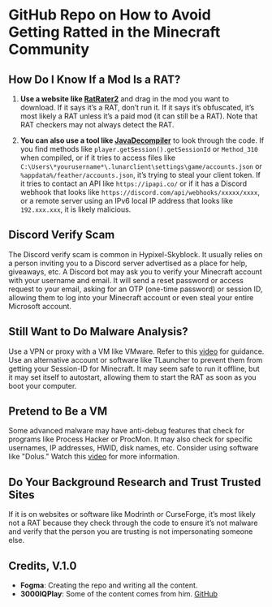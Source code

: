 # GitHub Repo on How to Avoid Getting Ratted in the Minecraft Community

## How Do I Know If a Mod Is a RAT?

1. **Use a website like [RatRater2](https://ktibow.github.io/RatRater2)** and drag in the mod you want to download. If it says it’s a RAT, don’t run it. If it says it’s obfuscated, it’s most likely a RAT unless it’s a paid mod (it can still be a RAT). Note that RAT checkers may not always detect the RAT.

2. **You can also use a tool like [JavaDecompiler](https://github.com/java-decompiler/jd-gui/releases/download/v1.6.6/jd-gui-1.6.6.jar)** to look through the code. If you find methods like `player.getSession().getSessionId` or `Method_310` when compiled, or if it tries to access files like `C:\Users\*yourusername*\.lunarclient\settings\game/accounts.json` or `%appdata%/feather/accounts.json`, it’s trying to steal your client token. If it tries to contact an API like `https://ipapi.co/` or if it has a Discord webhook that looks like `https://discord.com/api/webhooks/xxxxx/xxxx`, or a remote server using an IPv6 local IP address that looks like `192.xxx.xxx`, it is likely malicious.

## Discord Verify Scam

The Discord verify scam is common in Hypixel-Skyblock. It usually relies on a person inviting you to a Discord server advertised as a place for help, giveaways, etc. A Discord bot may ask you to verify your Minecraft account with your username and email. It will send a reset password or access request to your email, asking for an OTP (one-time password) or session ID, allowing them to log into your Minecraft account or even steal your entire Microsoft account.

## Still Want to Do Malware Analysis?

Use a VPN or proxy with a VM like VMware. Refer to this [video](https://www.youtube.com/watch?v=7kcqDy7aeGg) for guidance. Use an alternative account or software like TLauncher to prevent them from getting your Session-ID for Minecraft. It may seem safe to run it offline, but it may set itself to autostart, allowing them to start the RAT as soon as you boot your computer.

## Pretend to Be a VM

Some advanced malware may have anti-debug features that check for programs like Process Hacker or ProcMon. It may also check for specific usernames, IP addresses, HWID, disk names, etc. Consider using software like "Dolus." Watch this [video](https://www.youtube.com/watch?v=lgLLvnBIVdc) for more information.

## Do Your Background Research and Trust Trusted Sites

If it is on websites or software like Modrinth or CurseForge, it’s most likely not a RAT because they check through the code to ensure it’s not malware and verify that the person you are trusting is not impersonating someone else.

## Credits, V.1.0

- **Fogma**: Creating the repo and writing all the content.
- **3000IQPlay**: Some of the content comes from him. [GitHub](https://github.com/3000IQPlay/IQ-Docs?tab=readme-ov-file)
